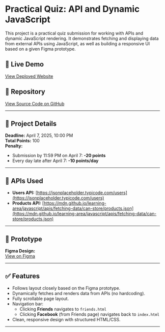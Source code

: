 # Practical Quiz: API and Dynamic JavaScript

This project is a practical quiz submission for working with APIs and dynamic JavaScript rendering. It demonstrates fetching and displaying data from external APIs using JavaScript, as well as building a responsive UI based on a given Figma prototype.

## 🔗 Live Demo

[View Deployed Website](YOUR_DEPLOYED_LINK_HERE)

## 📁 Repository

[View Source Code on GitHub](https://github.com/Duk5010/Quiz-API-and-Dynamic-JS.git)

---

## 📌 Project Details

**Deadline:** April 7, 2025, 10:00 PM  
**Total Points:** 100  
**Penalty:**  
- Submission by 11:59 PM on April 7: **-20 points**  
- Every day late after April 7: **-10 points/day**

---

## 🧪 APIs Used

- **Users API:** [https://jsonplaceholder.typicode.com/users](https://jsonplaceholder.typicode.com/users)
- **Products API:** [https://mdn.github.io/learning-area/javascript/apis/fetching-data/can-store/products.json](https://mdn.github.io/learning-area/javascript/apis/fetching-data/can-store/products.json)

---

## 🎨 Prototype

**Figma Design:**  
[View on Figma](https://www.figma.com/design/d1ivzWWbSSlsHkBbOD5IcW/Practical-Quiz-on-API-and-Dynamic-JS?node-id=0-1&t=MJyWFrJsOndP8yTz-1)

---

## ✅ Features

- Follows layout closely based on the Figma prototype.
- Dynamically fetches and renders data from APIs (no hardcoding).
- Fully scrollable page layout.
- Navigation bar:
  - Clicking **Friends** navigates to `friends.html`
  - Clicking **Facebook** (from Friends page) navigates back to `index.html`
- Clean, responsive design with structured HTML/CSS.

---
